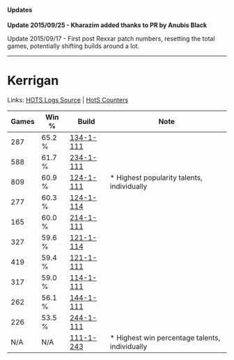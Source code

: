 #### Updates
**Update 2015/09/25 - Kharazim added thanks to PR by Anubis Black**

Update 2015/09/17 - First post Rexxar patch numbers, resetting the total games, potentially shifting builds around a lot.

***

# Kerrigan

Links: [HOTS Logs Source](https://www.hotslogs.com/Sitewide/HeroDetails?Hero=Kerrigan) | [HotS Counters](http://hotscounters.com/#/hero/Kerrigan)

Games  | Win %  | Build     | Note
-----  | -----  | -----     | ----
287    | 65.2 % | [134-1-111](http://www.heroesfire.com/hots/talent-calculator/kerrigan#hGqt) | 
588    | 61.7 % | [234-1-111](http://www.heroesfire.com/hots/talent-calculator/kerrigan#l4zt) | 
809    | 60.9 % | [124-1-111](http://www.heroesfire.com/hots/talent-calculator/kerrigan#guQN) | * Highest popularity talents, individually
277    | 60.3 % | [124-1-114](http://www.heroesfire.com/hots/talent-calculator/kerrigan#guQQ) | 
165    | 60.0 % | [214-1-111](http://www.heroesfire.com/hots/talent-calculator/kerrigan#kK8t) | 
327    | 59.6 % | [121-1-114](http://www.heroesfire.com/hots/talent-calculator/kerrigan#gn5g) | 
419    | 59.4 % | [121-1-111](http://www.heroesfire.com/hots/talent-calculator/kerrigan#gn5d) | 
317    | 59.0 % | [114-1-111](http://www.heroesfire.com/hots/talent-calculator/kerrigan#gV_t) | 
262    | 56.1 % | [144-1-111](http://www.heroesfire.com/hots/talent-calculator/kerrigan#hfFN) | 
226    | 53.5 % | [244-1-111](http://www.heroesfire.com/hots/talent-calculator/kerrigan#lTON) | 
N/A    | N/A    | [111-1-243](http://www.heroesfire.com/hots/talent-calculator/kerrigan#gOjB) | * Highest win percentage talents, individually

